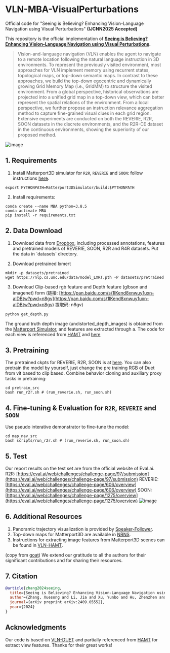 # VLN-MBA-VisualPerturbations
Official code for "Seeing is Believing? Enhancing Vision-Language Navigation using Visual Perturbations" **(IJCNN2025 Accepted)** 


This repository is the official implementation of **[Seeing is Believing? Enhancing Vision-Language Navigation using Visual Perturbations](https://arxiv.org/abs/2409.05552).**

>Vision-and-language navigation (VLN) enables the agent to navigate to a remote location following the natural language instruction in 3D environments. To represent the previously visited environment, most approaches for VLN implement memory using recurrent states, topological maps, or top-down semantic maps. In contrast to these approaches, we build the top-down egocentric and dynamically growing Grid Memory Map (i.e., GridMM) to structure the visited environment. From a global perspective, historical observations are projected into a unified grid map in a top-down view, which can better represent the spatial relations of the environment. From a local perspective, we further propose an instruction relevance aggregation method to capture fine-grained visual clues in each grid region. Extensive experiments are conducted on both the REVERIE, R2R, SOON datasets in the discrete environments, and the R2R-CE dataset in the continuous environments, showing the superiority of our proposed method.

![image](https://github.com/user-attachments/assets/c4d1ab8f-bfaf-4c3f-8198-0f134254e32a)


## 1. Requirements

1. Install Matterport3D simulator for `R2R`, `REVERIE` and `SOON`: follow instructions [here](https://github.com/peteanderson80/Matterport3DSimulator).
```
export PYTHONPATH=Matterport3DSimulator/build:$PYTHONPATH
```

2. Install requirements:
```setup
conda create --name MBA python=3.8.5
conda activate MBA
pip install -r requirements.txt
```

## 2. Data Download

1. Download data from [Dropbox](https://www.dropbox.com/sh/u3lhng7t2gq36td/AABAIdFnJxhhCg2ItpAhMtUBa?dl=0), including processed annotations, features and pretrained models of REVERIE, SOON, R2R and R4R datasets. Put the data in `datasets' directory.

2. Download pretrained lxmert
```
mkdir -p datasets/pretrained 
wget https://nlp.cs.unc.edu/data/model_LXRT.pth -P datasets/pretrained
```
3. Download Clip-based rgb feature and Depth feature (glbson and imagenet) form (链接: [https://pan.baidu.com/s/1lKend8xnwuy1uxn-aIDBtw?pwd=n8gv](https://pan.baidu.com/s/1lKend8xnwuy1uxn-aIDBtw?pwd=n8gv) 提取码: n8gv)
```
python get_depth.py
```
The ground truth depth image (undistorted_depth_images) is obtained from the [Matterport Simulator](https://github.com/peteanderson80/Matterport3DSimulator), and features are extracted through a. The code for each view is referenced from [HAMT](https://github.com/cshizhe/VLN-HAMT/tree/main/preprocess) and [here](https://github.com/zehao-wang/LAD/tree/main/preprocess)

## 3. Pretraining

The pretrained ckpts for REVERIE, R2R, SOON  is at [here](https://pan.baidu.com/s/1lKend8xnwuy1uxn-aIDBtw?pwd=n8gv). You can also pretrain the model by yourself, just change the pre training RGB of Duet from vit based to clip based. 
Combine behavior cloning and auxiliary proxy tasks in pretraining:
```pretrain
cd pretrain_src
bash run_r2r.sh # (run_reverie.sh, run_soon.sh)
```

## 4. Fine-tuning & Evaluation for `R2R`, `REVERIE` and `SOON`

Use pseudo interative demonstrator to fine-tune the model:
```finetune
cd map_nav_src
bash scripts/run_r2r.sh # (run_reverie.sh, run_soon.sh)
```

## 5. Test
Our report results on the test set are from the official website of Eval.ai. 
R2R: [https://eval.ai/web/challenges/challenge-page/97/submission](https://eval.ai/web/challenges/challenge-page/97/submission)
REVERIE: [https://eval.ai/web/challenges/challenge-page/606/overview](https://eval.ai/web/challenges/challenge-page/606/overview)
SOON: [https://eval.ai/web/challenges/challenge-page/1275/overview](https://eval.ai/web/challenges/challenge-page/1275/overview)
![image](https://github.com/user-attachments/assets/6a245c0a-8c61-4500-b3b8-26b269bce4a5)


## 6. Additional Resources 

1) Panoramic trajectory visualization is provided by [Speaker-Follower](https://gist.github.com/ronghanghu/d250f3a997135c667b114674fc12edae).
2) Top-down maps for Matterport3D are available in [NRNS](https://github.com/meera1hahn/NRNS).
3) Instructions for extracting image features from Matterport3D scenes can be found in [VLN-HAMT](https://github.com/cshizhe/VLN-HAMT).

(copy from [goat](https://github.com/CrystalSixone/VLN-GOAT)) We extend our gratitude to all the authors for their significant contributions and for sharing their resources.



## 7. Citation

```bibtex
@article{zhang2024seeing,
  title={Seeing is Believing? Enhancing Vision-Language Navigation using Visual Perturbations},
  author={Zhang, Xuesong and Li, Jia and Xu, Yunbo and Hu, Zhenzhen and Hong, Richang},
  journal={arXiv preprint arXiv:2409.05552},
  year={2024}
}
  ```

## Acknowledgments
Our code is based on [VLN-DUET](https://github.com/cshizhe/VLN-DUET) and partially referenced from [HAMT](https://github.com/cshizhe/VLN-HAMT/tree/main/preprocess) for extract view features. Thanks for their great works!

